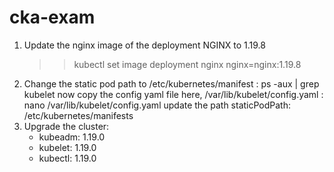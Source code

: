 # cka-exam
1. Update the nginx image of the deployment NGINX to 1.19.8
   >> kubectl set image deployment nginx nginx=nginx:1.19.8
2. Change the static pod path to /etc/kubernetes/manifest
   : ps -aux | grep kubelet
    now copy the config yaml file here, /var/lib/kubelet/config.yaml
   : nano /var/lib/kubelet/config.yaml
   update the path staticPodPath: /etc/kubernetes/manifests
3. Upgrade the cluster:
   - kubeadm: 1.19.0
   - kubelet: 1.19.0
   - kubectl: 1.19.0  
   
